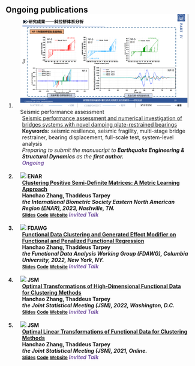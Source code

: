 <h2 id="Ongoing publications" style="margin: 2px 0px -15px;">Ongoing publications</h2>

<div class="publications">
<ol class="bibliography">


<li>
<div class="pub-row">

  <div class="col-sm-3 abbr" style="position: relative;padding-right: 15px;padding-left: 15px;">
    <img src="assets/img/[2]_cover.jpg" class="teaser img-fluid z-depth-1">
    <abbr class="badge">Seismic performance assessment</abbr>
  </div>

  <div class="col-sm-9" style="position: relative;padding-right: 15px;padding-left: 20px;">
    <div class="title"><a href="assets/files/" target="_blank">Seismic performance assessment and numerical investigation of bridges systems with novel damping plate-restrained bearings</a></div>
    <!-- <div class="author"><strong>Shengxin Yu</strong></div> -->
    <div class="keywords"><strong>Keywords:</strong> seismic resilience, seismic fragility, multi-stage bridge restrainer, bearing displacement, full-scale test, system-level analysis</div>
    <div class="periodical"><em>Preparing to submit the manuscript to <strong>Earthquake Engineering & Structural Dynamics</strong> as the <strong>first author.</em></div>
    <!-- <div class="periodical"><em>Thomas R. Ten Have Symposium <strong>(TTHS)</strong>, Harvard University, 2023, Cambridge, MA.</em></div> -->
    <div class="links">
      <!-- <a href="assets/files/TenHave2023.pdf" class="btn btn-sm z-depth-0" role="button" target="_blank" style="font-size:12px;">Poster</a>
      <a href="https://github.com/Hanchao-Zhang/K-Tensors" class="btn btn-sm z-depth-0" role="button" target="_blank" style="font-size:12px;">Code</a>
      <a href="https://pypi.org/project/KTensors/" class="btn btn-sm z-depth-0" role="button" target="_blank" style="font-size:12px;">Package</a>
      <a href="assets/files/TTH Program.pdf" class="btn btn-sm z-depth-0" role="button" target="_blank" style="font-size:12px;">Program</a> -->
      <strong><i style="color:#7b5aa6">Ongoing</i></strong>
    </div>
  </div>
</div>
</li>
  
<br>



<li>
<div class="pub-row">

  <div class="col-sm-3 abbr" style="position: relative;padding-right: 15px;padding-left: 15px;">
    <img src="assets/img/ENAR2023.png" class="teaser img-fluid z-depth-1">
    <abbr class="badge">ENAR</abbr>
  </div>

  <div class="col-sm-9" style="position: relative;padding-right: 15px;padding-left: 20px;">
    <div class="title"><a href="assets/files/ENAR2023.pdf" target="_blank">Clustering Positive Semi-Definite Matrices: A Metric Learning Approach</a></div>
    <div class="author"><strong>Hanchao Zhang</strong>, Thaddeus Tarpey</div>
    <div class="periodical"><em>the International Biometric Society Eastern North American Region <strong>(ENAR)</strong>, 2023, Nashville, TN.</em></div>
    <div class="links">
      <a href="assets/files/ENAR2023.pdf" class="btn btn-sm z-depth-0" role="button" target="_blank" style="font-size:12px;">Slides</a>
      <a href="https://github.com/Hanchao-Zhang" class="btn btn-sm z-depth-0" role="button" target="_blank" style="font-size:12px;">Code</a>
      <a href="https://www.enar.org/meetings/spring2023/program/scientific_program.pdf" class="btn btn-sm z-depth-0" role="button" target="_blank" style="font-size:12px;">Website</a>
      <!-- <a href="assets/files/ENAR2023.bib" class="btn btn-sm z-depth-0" role="button" target="_blank" style="font-size:12px;">BibTex</a> -->
      <strong><i style="color:#7b5aa6">Invited Talk</i></strong>
    </div>
  </div>
</div>
</li>
  
<br>


<li>
<div class="pub-row">

  <div class="col-sm-3 abbr" style="position: relative;padding-right: 15px;padding-left: 15px;">
    <img src="assets/img/fdawg.png" class="teaser img-fluid z-depth-1">
    <abbr class="badge">FDAWG</abbr>
  </div>

  <div class="col-sm-9" style="position: relative;padding-right: 15px;padding-left: 20px;">
    <div class="title"><a href="assets/files/JSM2022.pdf" target="_blank">Functional Data Clustering and Generated Effect Modifier on Functional and Penalized Functional Regression</a></div>
    <div class="author"><strong>Hanchao Zhang</strong>, Thaddeus Tarpey</div>
    <div class="periodical"><em>the Functional Data Analysis Working Group <strong>(FDAWG)</strong>, Columbia University, 2022, New York, NY.</em></div>
    <div class="links">
      <a href="assets/files/JSM2022.pdf" class="btn btn-sm z-depth-0" role="button" target="_blank" style="font-size:12px;">Slides</a>
      <a href="https://github.com/Hanchao-Zhang" class="btn btn-sm z-depth-0" role="button" target="_blank" style="font-size:12px;">Code</a>
      <a href="https://www.publichealth.columbia.edu/research/programs/functional-data-analysis-working-group" class="btn btn-sm z-depth-0" role="button" target="_blank" style="font-size:12px;">Website</a>
      <!-- <a href="assets/files/JSM2022.bib" class="btn btn-sm z-depth-0" role="button" target="_blank" style="font-size:12px;">BibTex</a> -->
      <strong><i style="color:#7b5aa6">Invited Talk</i></strong>
    </div>
  </div>
</div>
</li>
  
<br>

<li>
<div class="pub-row">

  <div class="col-sm-3 abbr" style="position: relative;padding-right: 15px;padding-left: 15px;">
    <img src="assets/img/JSM2022.png" class="teaser img-fluid z-depth-1">
    <abbr class="badge">JSM</abbr>
  </div>

  <div class="col-sm-9" style="position: relative;padding-right: 15px;padding-left: 20px;">
    <div class="title"><a href="assets/files/JSM2022.pdf" target="_blank">Optimal Transformations of High-Dimensional Functional Data for Clustering Methods</a></div>
    <div class="author"><strong>Hanchao Zhang</strong>, Thaddeus Tarpey</div>
    <div class="periodical"><em>the Joint Statistical Meeting <strong>(JSM)</strong>, 2022, Washington, D.C.</em></div>
    <div class="links">
      <a href="assets/files/JSM2022.pdf" class="btn btn-sm z-depth-0" role="button" target="_blank" style="font-size:12px;">Slides</a>
      <a href="https://github.com/Hanchao-Zhang" class="btn btn-sm z-depth-0" role="button" target="_blank" style="font-size:12px;">Code</a>
      <a href="https://ww2.amstat.org/meetings/jsm/2022/onlineprogram/AbstractDetails.cfm?abstractid=323029" class="btn btn-sm z-depth-0" role="button" target="_blank" style="font-size:12px;">Website</a>
      <!-- <a href="assets/files/JSM2022.bib" class="btn btn-sm z-depth-0" role="button" target="_blank" style="font-size:12px;">BibTex</a> -->
      <strong><i style="color:#7b5aa6">Invited Talk</i></strong>
    </div>
  </div>
</div>
</li>
  
<br>


<li>
<div class="pub-row">

  <div class="col-sm-3 abbr" style="position: relative;padding-right: 15px;padding-left: 15px;">
    <img src="assets/img/JSM2021.png" class="teaser img-fluid z-depth-1">
    <abbr class="badge">JSM</abbr>
  </div>

  <div class="col-sm-9" style="position: relative;padding-right: 15px;padding-left: 20px;">
    <div class="title"><a href="assets/files/JSM2021.pdf" target="_blank">Optimal Linear Transformations of Functional Data for Clustering Methods</a></div>
    <div class="author"><strong>Hanchao Zhang</strong>, Thaddeus Tarpey</div>
    <div class="periodical"><em>the Joint Statistical Meeting <strong>(JSM)</strong>, 2021, Online.</em></div>
    <div class="links">
      <a href="assets/files/JSM2021.pdf" class="btn btn-sm z-depth-0" role="button" target="_blank" style="font-size:12px;">Slides</a>
      <a href="https://github.com/Hanchao-Zhang" class="btn btn-sm z-depth-0" role="button" target="_blank" style="font-size:12px;">Code</a>
      <a href="https://ww2.amstat.org/meetings/jsm/2021/onlineprogram/AbstractDetails.cfm?abstractid=317415" class="btn btn-sm z-depth-0" role="button" target="_blank" style="font-size:12px;">Website</a>
      <!-- <a href="assets/files/JSM2021.bib" class="btn btn-sm z-depth-0" role="button" target="_blank" style="font-size:12px;">BibTex</a> -->
      <strong><i style="color:#7b5aa6">Invited Talk</i></strong>
    </div>
  </div>
</div>
</li>
  

</ol>
</div>
